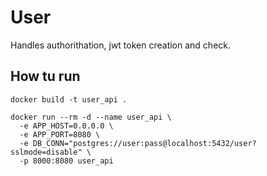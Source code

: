 # User

Handles authorithation, jwt token creation and check.

## How tu run

``` SH
docker build -t user_api .

docker run --rm -d --name user_api \
  -e APP_HOST=0.0.0.0 \
  -e APP_PORT=8080 \
  -e DB_CONN="postgres://user:pass@localhost:5432/user?sslmode=disable" \
  -p 8000:8080 user_api
```
